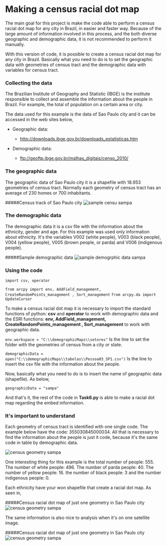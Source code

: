 # Making a census racial dot map


The main goal for this project is make the code able to perform a census racial dot map for any city in Brazil, 
in easier and faster way. Because of the large amount of information involved in this process, 
and the both diverse geographic and demographic data, it is not recommended to perform it manually.

With this version of code, it is possible to create a census racial dot map for any city in Brazil. Basically what you need to do
is to set the geographic data with geometries of census tract and the demographic data with variables for census tract.

### Collecting the data

The Brazilian Institute of Geography and Statistic (IBGE) is the institute responsible to 
collect and assemble the information about the people in Brazil. For example, the total of
population on a certain area or city. 

The data used for this example is the data of Sao Paulo city and it can be accessed in the web sites below, 

- Geographic data: 
  - http://downloads.ibge.gov.br/downloads_estatisticas.htm

- Demographic data: 
  - ftp://geoftp.ibge.gov.br/malhas_digitais/censo_2010/

### The geographic data

The geographic data of Sao Paulo city it is a shapefile with 18.953 geometries of census tract. Normally 
each geometry of census tract has an average of 230 homes or 700 inhabitants.

#####Census track of Sao Paulo city
![sample censu sampa](http://i.imgur.com/4GzK7SX.png)

### The demographic data
The demographic data it is a csv file with the information about the ethnicity, gender and age. 
For this example was used only information about ethnicity. It's the variables V002 (white people), 
V003 (black people), V004 (yellow people), V005 (brown people, or parda) and V006 (indigenous people).

#####Sample demographic data
![sample demogrphic data sampa](http://i.imgur.com/WWWpSwx.png)

### Using the code

``import csv, operator``

``from arcpy import env, AddField_management, CreateRandomPoints_management , Sort_management``
``from arcpy.da import UpdateCursor``

To make a census racial dot map it is necessary to import the standard functions of python: **csv** and **operator** to work with 
demographic data and the ESRI functions: **env, AddField_management, CreateRandomPoints_management , Sort_management** to work with geographic data.

``env.workspace = "C:\\demographicMaps\\setores"``
Is the line to set the folder with the geometries of census from a city or state.

``demographicData = open("C:\\demographicMaps\\tabelas\\Pessoa03_SP1.csv")``
Is the line to insert the csv file with the information about the people.

Now, basically what you need to do is to insert the name of geographic data (shapefile). As below,

``geographicData = "sampa"``

And that's it, the rest of the code in **Task6.py** is able to make a racial dot map regarding the embed information.

### It's important to understand

Each geometry of census tract is identified with one single code. The example below have the code: 
355030845000034. All that is necessary to find the information about the people is just it code, because it's 
the same code in table by demographic data.

![census geometry sampa](http://i.imgur.com/w5ASJ7Z.png)
  
One interesting thing for this example is the total number of people: 555. The number of white people: 496. 
The number of parda people: 40. The number of yellow people: 16. the number of black people: 3 and the 
number indigenous people: 0. 

Each ethnicity have your won shapefile that create a racial dot map. As seen in, 

#####Census racial dot map of just one geometry in Sao Paulo city
![census geometry sampa](http://i.imgur.com/6Lvwdyx.png)
 
The same information is also nice to analysis when it's on one satellite image.

#####Census racial dot map of just one geometry in Sao Paulo city
![census geometry sampa](http://i.imgur.com/n2Q6IYC.jpg)
